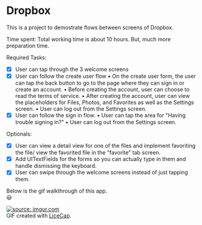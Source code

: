 # Dropbox
This is a project to demostrate flows between screens of Dropbox.

Time spent: Total working time is about 10 hours. But, much more preparation time.

Required Tasks:
* [x] User can tap through the 3 welcome screens
* [x] User can follow the create user flow
  • On the create user form, the user can tap the back button to go to the page where they can sign in or create an account.
  • Before creating the account, user can choose to read the terms of service.
  • After creating the account, user can view the placeholders for Files, Photos, and Favorites as well as the Settings screen.
  • User can log out from the Settings screen.
* [x] User can follow the sign in flow.
  • User can tap the area for "Having trouble signing in?"
  • User can log out from the Settings screen.
  
Optionals:
* [x] User can view a detail view for one of the files and implement favoriting the file/ view the favorited file in the "favorite" tab screen.
* [x] Add UITextFields for the forms so you can actually type in them and handle dismissing the keyboard.
* [x] User can swipe through the welcome screens instead of just tapping them.

Below is the gif walkthrough of this app.<br> :smiley:

<a href="http://imgur.com/xO5l8e9"><img src="http://imgur.com/xO5l8e9.gif" title="source: imgur.com" /></a>
<br>
GIF created with [LiceCap](http://www.cockos.com/licecap/).

